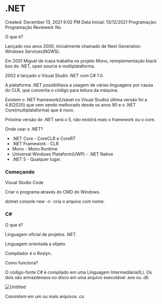 # .NET

Created: December 13, 2021 9:02 PM
Data Inicial: 13/12/2021
Programação: Programação
Reviewed: No

O que é?

Lançado nos anos 2000, inicialmente chamado de Next Generation Windows Services(NGWS).

Em 2001 Miguel de Icaza trabalha no projeto Mono, reimplementação black box do .NET, open source e multiplataforma.

2002 é lançado o Visual Studio .NET com C# 1.0.

A plataforma .NET possibilitava a usagem de várias linguagens por causa do CLR, que convertia o código para leitura da máquina.

Existem o .NET framework(Usável no Visual Studio) última versão foi a 4.8(2020) que vem sendo melhorado desde os anos 90 e o .NET Core(multiplataforma) que é novo.

Próxima versão do .NET será o 5, não existirá mais o framework ou o core.

Onde usar o .NET?

- .NET Core - CoreCLR e CoreRT
- .NET Framework - CLR
- Mono - Mono Runtime
- Universal Windows Plataform(UWP) - .NET Native
- .NET 5 - Qualquer lugar.

### Começando

Visual Studio Code

Criar o programa através do CMD do Windows.

dotnet console new -n -cria o arquivo com nome.

### C#

O que é? 

Linguagem oficial de projetos .NET.

Linguagem orientada a objeto.

Compilador é o Roslyn.

Como funciona?

O código-fonte C# é compilado em uma Linguagem Intermediária(IL). Os dois são armazdenaos no disco em uma arquivo executável .exe ou .dll.

![Untitled](NET%2084e5cee9e0b4414585a98b9e9d5c6de1/Untitled.png)

Consistem em um ou mais arquivos .cs.